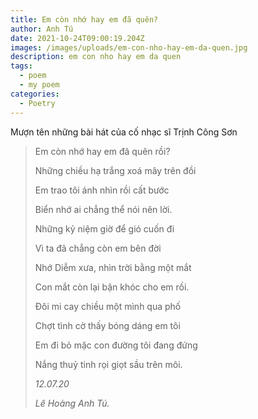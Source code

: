 ```yaml
---
title: Em còn nhớ hay em đã quên?
author: Anh Tú
date: 2021-10-24T09:00:19.204Z
images: /images/uploads/em-con-nho-hay-em-da-quen.jpg
description: em con nho hay em da quen
tags:
  - poem
  - my poem
categories:
  - Poetry
---
```

Mượn tên những bài hát của cố nhạc sĩ Trịnh Công Sơn

<!--more-->

> Em còn nhớ hay em đã quên rồi?
>
> Những chiều hạ trắng xoá mây trên đồi
>
> Em trao tôi ánh nhìn rồi cất bước
>
> Biển nhớ ai chẳng thể nói nên lời.
>
>
>
> Những kỷ niệm giờ để gió cuốn đi
>
> Vì ta đã chẳng còn em bên đời
>
> Nhớ Diễm xưa, nhìn trời bằng một mắt
>
> Con mắt còn lại bận khóc cho em rồi.
>
>
>
> Đôi mi cay chiều một mình qua phố
>
> Chợt tình cờ thấy bóng dáng em tôi
>
> Em đi bỏ mặc con đường tôi đang đứng
>
> Nắng thuỷ tinh rọi giọt sầu trên môi.
>
> *12.07.20*
>
> *Lê Hoàng Anh Tú.*